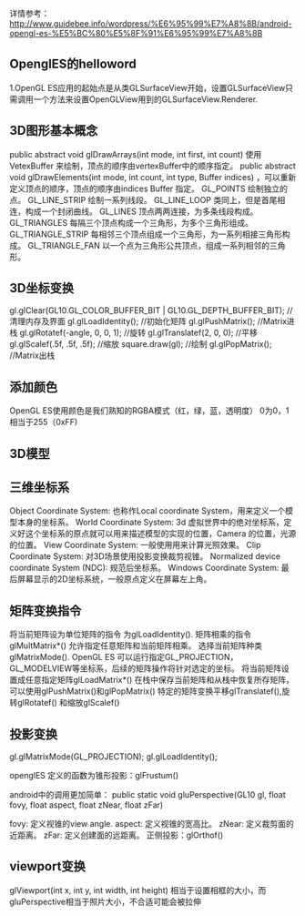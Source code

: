 详情参考：http://www.guidebee.info/wordpress/%E6%95%99%E7%A8%8B/android-opengl-es-%E5%BC%80%E5%8F%91%E6%95%99%E7%A8%8B

## OpenglES的helloword
1.OpenGL ES应用的起始点是从类GLSurfaceView开始，设置GLSurfaceView只需调用一个方法来设置OpenGLView用到的GLSurfaceView.Renderer.
## 3D图形基本概念
public abstract void glDrawArrays(int mode, int first, int count)   使用VetexBuffer 来绘制，顶点的顺序由vertexBuffer中的顺序指定。
public abstract void glDrawElements(int mode, int count, int type, Buffer indices)  ，可以重新定义顶点的顺序，顶点的顺序由indices Buffer 指定。
GL_POINTS 绘制独立的点。
GL_LINE_STRIP 绘制一系列线段。
GL_LINE_LOOP 类同上，但是首尾相连，构成一个封闭曲线。
GL_LINES 顶点两两连接，为多条线段构成。
GL_TRIANGLES 每隔三个顶点构成一个三角形，为多个三角形组成。
GL_TRIANGLE_STRIP 每相邻三个顶点组成一个三角形，为一系列相接三角形构成。
GL_TRIANGLE_FAN 以一个点为三角形公共顶点，组成一系列相邻的三角形。
## 3D坐标变换
gl.glClear(GL10.GL_COLOR_BUFFER_BIT | GL10.GL_DEPTH_BUFFER_BIT); //清理内存及界面
gl.glLoadIdentity(); //初始化矩阵
gl.glPushMatrix(); //Matrix进栈
gl.glRotatef(-angle, 0, 0, 1); //旋转
gl.glTranslatef(2, 0, 0); //平移
gl.glScalef(.5f, .5f, .5f); //缩放
square.draw(gl); //绘制
gl.glPopMatrix(); //Matrix出栈
## 添加颜色
OpenGL ES使用颜色是我们熟知的RGBA模式（红，绿，蓝，透明度）
0为0，1相当于255（0xFF)
## 3D模型
## 三维坐标系
Object Coordinate System: 也称作Local coordinate System，用来定义一个模型本身的坐标系。
World Coordinate System: 3d 虚拟世界中的绝对坐标系，定义好这个坐标系的原点就可以用来描述模型的实现的位置，Camera 的位置，光源的位置。
View Coordinate System: 一般使用用来计算光照效果。
Clip Coordinate System:  对3D场景使用投影变换裁剪视锥。
Normalized device coordinate System (NDC): 规范后坐标系。
Windows Coordinate System: 最后屏幕显示的2D坐标系统，一般原点定义在屏幕左上角。
## 矩阵变换指令
将当前矩阵设为单位矩阵的指令 为glLoadIdentity().
矩阵相乘的指令glMultMatrix*() 允许指定任意矩阵和当前矩阵相乘。
选择当前矩阵种类glMatrixMode().  OpenGL ES 可以运行指定GL_PROJECTION，GL_MODELVIEW等坐标系，后续的矩阵操作将针对选定的坐标。
将当前矩阵设置成任意指定矩阵glLoadMatrix*()
在栈中保存当前矩阵和从栈中恢复所存矩阵，可以使用glPushMatrix()和glPopMatrix()
特定的矩阵变换平移glTranslatef(),旋转glRotatef() 和缩放glScalef()
## 投影变换
gl.glMatrixMode(GL_PROJECTION);
gl.glLoadIdentity();

openglES 定义的函数为锥形投影：glFrustum()

android中的调用更加简单：
public static void gluPerspective(GL10 gl, float fovy, float aspect, float zNear, float zFar)

fovy: 定义视锥的view angle.
aspect:  定义视锥的宽高比。
zNear: 定义裁剪面的近距离。
zFar: 定义创建面的远距离。
正侧投影：glOrthof()
## viewport变换
glViewport(int x, int y, int width, int height)
相当于设置相框的大小，而gluPerspective相当于照片大小，不合适可能会被拉伸
